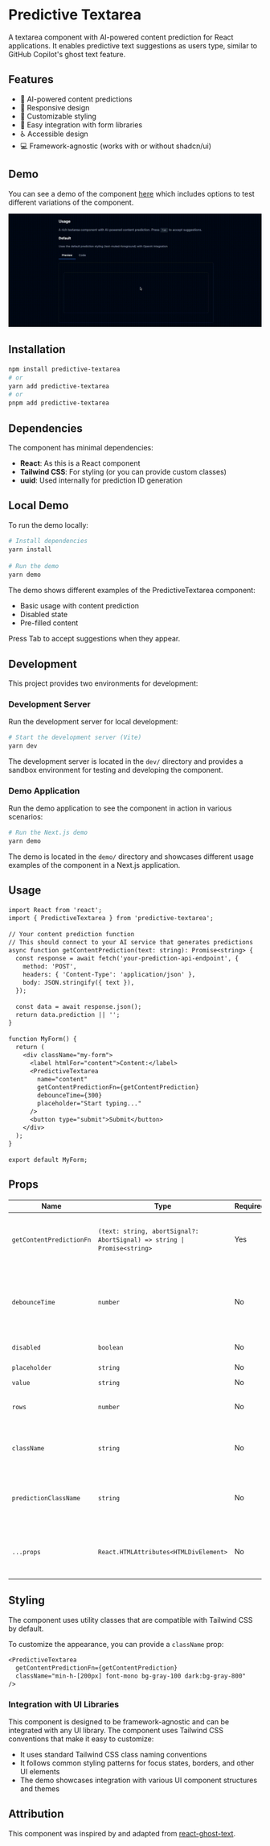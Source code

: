 # Predictive Textarea

A textarea component with AI-powered content prediction for React applications. It enables predictive text suggestions as users type, similar to GitHub Copilot's ghost text feature.

## Features

- 🤖 AI-powered content predictions
- 📱 Responsive design
- 🎨 Customizable styling
- 🧩 Easy integration with form libraries
- ♿ Accessible design
- 💻 Framework-agnostic (works with or without shadcn/ui)

## Demo

You can see a demo of the component [here](https://jensastrup.github.io/predictive-textarea/) which includes options to test different variations of the component.

![Demo Preview](demo/public/demo.gif)

## Installation

```bash
npm install predictive-textarea
# or
yarn add predictive-textarea
# or
pnpm add predictive-textarea
```

## Dependencies

The component has minimal dependencies:

- **React**: As this is a React component
- **Tailwind CSS**: For styling (or you can provide custom classes)
- **uuid**: Used internally for prediction ID generation

## Local Demo

To run the demo locally:

```bash
# Install dependencies
yarn install

# Run the demo
yarn demo
```

The demo shows different examples of the PredictiveTextarea component:
- Basic usage with content prediction
- Disabled state
- Pre-filled content

Press Tab to accept suggestions when they appear.

## Development

This project provides two environments for development:

### Development Server

Run the development server for local development:

```bash
# Start the development server (Vite)
yarn dev
```

The development server is located in the `dev/` directory and provides a sandbox environment for testing and developing the component.

### Demo Application

Run the demo application to see the component in action in various scenarios:

```bash
# Run the Next.js demo
yarn demo
```

The demo is located in the `demo/` directory and showcases different usage examples of the component in a Next.js application.

## Usage

```tsx
import React from 'react';
import { PredictiveTextarea } from 'predictive-textarea';

// Your content prediction function
// This should connect to your AI service that generates predictions
async function getContentPrediction(text: string): Promise<string> {
  const response = await fetch('your-prediction-api-endpoint', {
    method: 'POST',
    headers: { 'Content-Type': 'application/json' },
    body: JSON.stringify({ text }),
  });
  
  const data = await response.json();
  return data.prediction || '';
}

function MyForm() {
  return (
    <div className="my-form">
      <label htmlFor="content">Content:</label>
      <PredictiveTextarea
        name="content"
        getContentPredictionFn={getContentPrediction}
        debounceTime={300}
        placeholder="Start typing..."
      />
      <button type="submit">Submit</button>
    </div>
  );
}

export default MyForm;
```

## Props

| Name | Type | Required | Description |
|------|------|----------|-------------|
| `getContentPredictionFn` | `(text: string, abortSignal?: AbortSignal) => string \| Promise<string>` | Yes | Function that returns prediction text based on user input |
| `debounceTime` | `number` | No | Time to wait after typing stops before fetching predictions (ms) |
| `disabled` | `boolean` | No | Disables the textarea |
| `placeholder` | `string` | No | Placeholder text |
| `value` | `string` | No | Initial value |
| `rows` | `number` | No | Number of rows to display (default: 1) |
| `className` | `string` | No | Additional CSS classes for the textarea container |
| `predictionClassName` | `string` | No | Additional CSS classes for the prediction text |
| `...props` | `React.HTMLAttributes<HTMLDivElement>` | No | Any other props are passed to the underlying div |


## Styling

The component uses utility classes that are compatible with Tailwind CSS by default.

To customize the appearance, you can provide a `className` prop:

```tsx
<PredictiveTextarea
  getContentPredictionFn={getContentPrediction}
  className="min-h-[200px] font-mono bg-gray-100 dark:bg-gray-800"
/>
```

### Integration with UI Libraries

This component is designed to be framework-agnostic and can be integrated with any UI library. The component uses Tailwind CSS conventions that make it easy to customize:

- It uses standard Tailwind CSS class naming conventions
- It follows common styling patterns for focus states, borders, and other UI elements
- The demo showcases integration with various UI component structures and themes

## Attribution

This component was inspired by and adapted from [react-ghost-text](https://github.com/agdhruv/react-ghost-text).
